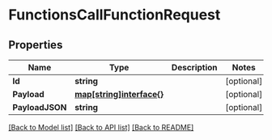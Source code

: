 # FunctionsCallFunctionRequest

## Properties

Name | Type | Description | Notes
------------ | ------------- | ------------- | -------------
**Id** | **string** |  | [optional] 
**Payload** | [**map[string]interface{}**](.md) |  | [optional] 
**PayloadJSON** | **string** |  | [optional] 

[[Back to Model list]](../README.md#documentation-for-models) [[Back to API list]](../README.md#documentation-for-api-endpoints) [[Back to README]](../README.md)


